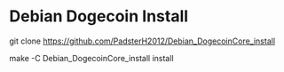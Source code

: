 # Debian Dogecoin Install

git clone https://github.com/PadsterH2012/Debian_DogecoinCore_install

make -C Debian_DogecoinCore_install install
